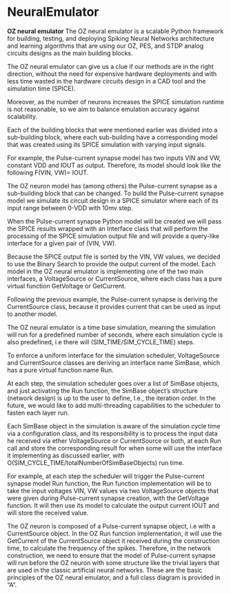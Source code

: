 # NeuralEmulator
**OZ neural emulator**
The OZ neural emulator is a scalable Python framework for building, testing, and deploying Spiking Neural Networks architecture and learning algorithms that are using our OZ, PES, and STDP analog circuits designs as the main building blocks. 

The OZ neural emulator can give us a clue if our methods are in the right direction, without the need for expensive hardware deployments and with less time wasted in the hardware circuits design in a CAD tool and the simulation time (SPICE).

Moreover, as the number of neurons increases the SPICE simulation runtime is not reasonable, so we aim to balance emulation accuracy against scalability.

Each of the building blocks that were mentioned earlier was divided into a sub-building block,
where each sub-building have a corresponding model that was created using its SPICE simulation with varying input signals.

For example, the Pulse-current synapse model has two inputs VIN and VW, constant VDD and IOUT as output.
Therefore, its model should look like the following F(VIN, VW)= IOUT.

The OZ neuron model has (among others) the Pulse-current synapse as a sub-building block that can be changed.
To build the Pulse-current synapse model we simulate its circuit design in a SPICE simulator where each of its input range between 0-VDD with 10mv step.

When the Pulse-current synapse Python model will be created we will pass the SPICE results wrapped with an Interface class that will perform the processing of the SPICE simulation output file and will provide a query-like interface for a given pair of (VIN, VW).

Because the SPICE output file is sorted by the VIN, VW values, we decided to use the Binary Search to provide the output current of the model.
Each model in the OZ neural emulator is implementing one of the two main interfaces, a VoltageSource or CurrentSource, where each class has a pure virtual function GetVoltage or GetCurrent.

Following the previous example, the Pulse-current synapse is deriving the CurrentSource class, because it provides current that can be used as input to another model.

The OZ neural emulator is a time base simulation, meaning the simulation will run for a predefined number of seconds, where each simulation cycle is also predefined, i.e there will (SIM_TIME/SIM_CYCLE_TIME) steps.

To enforce a uniform interface for the simulation scheduler, VoltageSource and CurrentSource classes are deriving an interface name SimBase, which has a pure virtual function name Run.

At each step, the simulation scheduler goes over a list of SimBase objects, and just activating the Run function, the SimBase object’s structure (network design) is up to the user to define, I.e., the iteration order. In the future, we would like to add multi-threading capabilities to the scheduler to fasten each layer run.

Each SimBase object in the simulation is aware of the simulation cycle time via a configuration class, and its responsibility is to process the input data he received via ether VoltageSource or CurrentSource or both, at each Run call and store the corresponding result for when some will use the interface it implementing as discussed earlier, with O(SIM_CYCLE_TIME/totalNumberOfSimBaseObjects) run time.

For example, at each step the scheduler will trigger the Pulse-current synapse model Run function, the Run function implementation will be to take the input voltages VIN, VW values via two VoltageSource objects that were given during Pulse-current synapse creation, with the GetVoltage function. It will then use its model to calculate the output current IOUT and will store the received value.

The OZ neuron is composed of a Pulse-current synapse object, i.e with a CurrentSource object. In the OZ Run function implementation, it will use the GetCurrent of the CurrentSource object it received during the construction time, to calculate the frequency of the spikes. Therefore, in the network construction, we need to ensure that the model of Pulse-current synapse will run before the OZ neuron with some structure like the trivial layers that are used in the classic artificial neural networks. These are the basic principles of the OZ neural emulator, 
and a full class diagram is provided in “A”.



